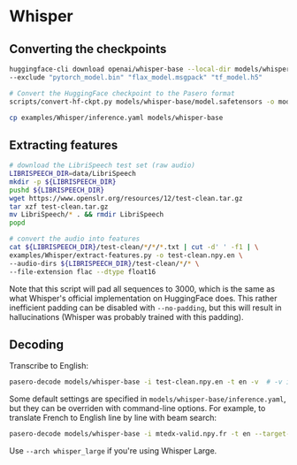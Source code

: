 # Whisper

## Converting the checkpoints

```bash
huggingface-cli download openai/whisper-base --local-dir models/whisper-base --local-dir-use-symlinks False \
--exclude "pytorch_model.bin" "flax_model.msgpack" "tf_model.h5"

# Convert the HuggingFace checkpoint to the Pasero format
scripts/convert-hf-ckpt.py models/whisper-base/model.safetensors -o models/whisper-base/model_best.bin --arch whisper

cp examples/Whisper/inference.yaml models/whisper-base
```

## Extracting features

```bash
# download the LibriSpeech test set (raw audio)
LIBRISPEECH_DIR=data/LibriSpeech
mkdir -p ${LIBRISPEECH_DIR}
pushd ${LIBRISPEECH_DIR}
wget https://www.openslr.org/resources/12/test-clean.tar.gz
tar xzf test-clean.tar.gz
mv LibriSpeech/* . && rmdir LibriSpeech
popd

# convert the audio into features
cat ${LIBRISPEECH_DIR}/test-clean/*/*/*.txt | cut -d' ' -f1 | \
examples/Whisper/extract-features.py -o test-clean.npy.en \
--audio-dirs ${LIBRISPEECH_DIR}/test-clean/*/* \
--file-extension flac --dtype float16
```

Note that this script will pad all sequences to 3000, which is the same as what Whisper's official implementation on HuggingFace does.
This rather inefficient padding can be disabled with `--no-padding`, but this will result in hallucinations (Whisper was probably trained with this padding).

## Decoding

Transcribe to English:

```bash
pasero-decode models/whisper-base -i test-clean.npy.en -t en -v  # -v is for verbose outputs (tokenization, scores, etc.)
```

Some default settings are specified in `models/whisper-base/inference.yaml`, but they can be overriden with command-line options.
For example, to translate French to English line by line with beam search:

```bash
pasero-decode models/whisper-base -i mtedx-valid.npy.fr -t en --target-tags "<|en|>" "<|translate|>" "<|notimestamps|>" --buffer-size 1 --beam-size 3 -v
```

Use `--arch whisper_large` if you're using Whisper Large.
